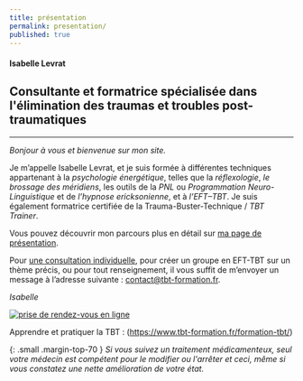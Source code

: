 ```yaml
---
title: présentation
permalink: presentation/
published: true
---
```


#### Isabelle Levrat

## Consultante et formatrice spécialisée dans l'élimination des traumas et troubles post-traumatiques

<hr /><div class="clearfix"></div>

*Bonjour à vous et bienvenue sur mon site.*

Je m’appelle Isabelle Levrat, et je suis formée à différentes techniques appartenant à la *psychologie énergétique*, telles que la *réflexologie*, *le brossage des méridiens*, les outils de la *PNL* ou *Programmation Neuro-Linguistique* et de *l’hypnose ericksonienne*, et à *l’EFT–TBT*. Je suis également formatrice certifiée de la Trauma-Buster-Technique / *TBT Trainer*.

Vous pouvez découvrir mon parcours plus en détail sur [ma page de présentation](mon-parcours/).

Pour [une consultation individuelle](qu-est-ce-que-l-eft/), pour créer un groupe en EFT-TBT sur un thème précis, ou pour tout renseignement, il vous suffit de m’envoyer un message à l’adresse suivante : [contact@tbt-formation.fr](mailto:contact@tbt-formation.fr).

*Isabelle*


<a href="http://efttbt.datedechoix.com/" target="_blank"><img src="http://www.datedechoix.com/images/buttonFrench.gif" title="Prendre rendez-vous" alt="prise de rendez-vous en ligne" border="0" /></a>

Apprendre et pratiquer la TBT : (<https://www.tbt-formation.fr/formation-tbt/>)

{: .small .margin-top-70 }
*Si vous suivez un traitement médicamenteux, seul votre médecin est compétent pour le modifier ou l'arrêter et ceci, même si vous constatez une nette amélioration de votre état.*


<!--
#### Isabelle Levrat

## Praticienne diplômée **EFT–TBT**, hypnose, PNL, et réflexologie

<hr /><div class="clearfix"></div>

*Bonjour à vous et bienvenue sur mon site.*

Je m’appelle Isabelle Levrat et je suis *réflexologue* formée à l’*intelligence relationnelle*, aux outils de la *PNL*, à l’*hypnose éricksonienne* et certifiée *formatrice TBT Trainer, praticienne EFT–TBT*.

Vous pouvez découvrir mon parcours plus en détail sur [ma page de présentation](intervenante).

Pour prendre contact avec moi, il suffit de m’envoyer un message à l’adresse suivante : [eft.tbt@gmail.com](mailto:eft.tbt@gmail.com).

Je vous souhaite une agréable découverte de l’EFT–TBT sur mon site.

{: .align-right .margin-right-70 }
*Isabelle*

-->
